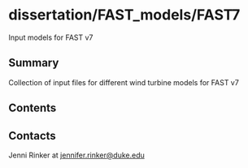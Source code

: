 # dissertation/FAST_models/FAST7
Input models for FAST v7

Summary
-------
Collection of input files for different wind turbine models for FAST v7

Contents
--------



Contacts
--------
Jenni Rinker at jennifer.rinker@duke.edu
